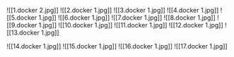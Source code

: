![[1.docker 2.jpg]]
![[2.docker 1.jpg]]
![[3.docker 1.jpg]]
![[4.docker 1.jpg]]
![[5.docker 1.jpg]]
![[6.docker 1.jpg]]
![[7.docker 1.jpg]]
![[8.docker 1.jpg]]
![[9.docker 1.jpg]]
![[10.docker 1.jpg]]
![[11.docker 1.jpg]]
![[12.docker 1.jpg]]
![[13.docker 1.jpg]]

![[14.docker 1.jpg]]
![[15.docker 1.jpg]]
![[16.docker 1.jpg]]
![[17.docker 1.jpg]]